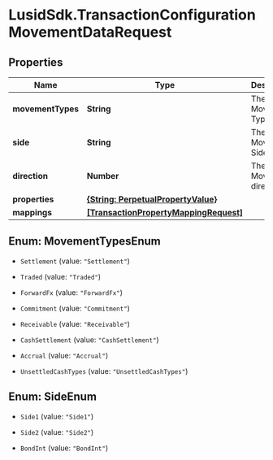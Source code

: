 # LusidSdk.TransactionConfigurationMovementDataRequest

## Properties
Name | Type | Description | Notes
------------ | ------------- | ------------- | -------------
**movementTypes** | **String** | The Movement Types | 
**side** | **String** | The Movement Side | 
**direction** | **Number** | The Movement direction | 
**properties** | [**{String: PerpetualPropertyValue}**](PerpetualPropertyValue.md) |  | [optional] 
**mappings** | [**[TransactionPropertyMappingRequest]**](TransactionPropertyMappingRequest.md) |  | [optional] 


<a name="MovementTypesEnum"></a>
## Enum: MovementTypesEnum


* `Settlement` (value: `"Settlement"`)

* `Traded` (value: `"Traded"`)

* `ForwardFx` (value: `"ForwardFx"`)

* `Commitment` (value: `"Commitment"`)

* `Receivable` (value: `"Receivable"`)

* `CashSettlement` (value: `"CashSettlement"`)

* `Accrual` (value: `"Accrual"`)

* `UnsettledCashTypes` (value: `"UnsettledCashTypes"`)




<a name="SideEnum"></a>
## Enum: SideEnum


* `Side1` (value: `"Side1"`)

* `Side2` (value: `"Side2"`)

* `BondInt` (value: `"BondInt"`)




